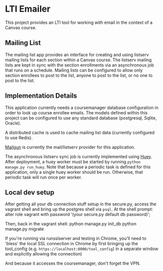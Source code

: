 # LTI Emailer

This project provides an LTI tool for working with email in the context of a Canvas course.

## Mailing List

The mailing list app provides an interface for creating and using listserv mailing lists for each section
within a Canvas course. The listserv mailing lists are kept in sync with the section enrollments
via an asynchronous job that runs on a schedule. Mailing lists can be configured to allow only section enrollees
to post to the list, anyone to post to the list, or no one to post to the list.

## Implementation Details

This application currently needs a coursemanager database configuration in order to look up course enrollee
emails. The models defined within this project can be configured to use any standard database (postgresql,
Sqlite, Oracle).

A distributed cache is used to cache mailing list data (currently configured to use Redis).

[Mailgun](https://documentation.mailgun.com/) is currently the mail/listserv provider for this application.

The asynchronous listserv sync job is currently implemented using [Huey](https://github.com/coleifer/huey).
After deployment, a huey worker must be started by running `python manage.py run_huey`.  Note that because a
periodic task is defined for this application, only a single huey worker should be run.  Otherwise, that
periodic task will run once per worker.

## Local dev setup

After getting all your db connection stuff setup in the secure.py, access the 
vagrant shell and bring up the postgres shell via `psql`. At the shell prompt:
    alter role vagrant with password '(your secure.py default db password)';

Then, back in the vagrant shell:
    python manage.py init_db
    python manage.py migrate

If you're running via runsslserver and testing in Chrome, you'll need to 'bless'
the local SSL connection in Chrome by first bringing up the tool_config
(e.g. `https://localhost:8000/tool_config`) in a separate window and explicitly
allowing the connection)

And because it accesses the coursemanager, don't forget the VPN.
